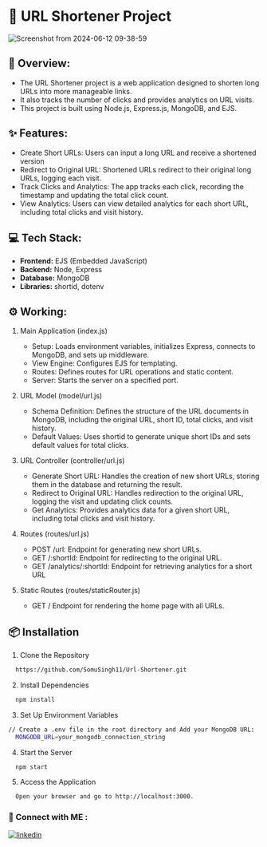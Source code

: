 
# 🔗 URL Shortener Project 
![Screenshot from 2024-06-12 09-38-59](https://github.com/SomuSingh11/Url-Shortener/assets/170082343/f8d393fc-a349-4807-89b2-2a3187349e7c)

## 📄 Overview:
  - The URL Shortener project is a web application designed to shorten long URLs into more manageable links. 
  - It also tracks the number of clicks and provides analytics on URL visits.
  - This project is built using Node.js, Express.js, MongoDB, and EJS.

## ✨ Features:
 - Create Short URLs: Users can input a long URL and receive a shortened version
 - Redirect to Original URL: Shortened URLs redirect to their original long URLs, logging each visit.
 - Track Clicks and Analytics: The app tracks each click, recording the timestamp and updating the total click count.
 - View Analytics: Users can view detailed analytics for each short URL, including total clicks and visit history.

## 💻 Tech Stack:
- **Frontend:** EJS (Embedded JavaScript)
- **Backend:** Node, Express
- **Database:** MongoDB
- **Libraries:** shortid, dotenv

## ⚙️ Working: 
1. Main Application (index.js)
    - Setup: Loads environment variables, initializes Express, connects to MongoDB, and sets up middleware.
    - View Engine: Configures EJS for templating.
    - Routes: Defines routes for URL operations and static content.
    - Server: Starts the server on a specified port.

2. URL Model (model/url.js)
    - Schema Definition: Defines the structure of the URL documents in MongoDB, including the original URL, short ID, total clicks, and visit history.
    - Default Values: Uses shortid to generate unique short IDs and sets default values for total clicks.

3. URL Controller (controller/url.js)
    - Generate Short URL: Handles the creation of new short URLs, storing them in the database and returning the result.
    - Redirect to Original URL: Handles redirection to the original URL, logging the visit and updating click counts.
    - Get Analytics: Provides analytics data for a given short URL, including total clicks and visit history.

4. Routes (routes/url.js)
    - POST /url: Endpoint for generating new short URLs.
    - GET /:shortId: Endpoint for redirecting to the original URL.
    - GET /analytics/:shortId: Endpoint for retrieving analytics for a short URL

5. Static Routes (routes/staticRouter.js)
    - GET / Endpoint for rendering the home page with all URLs.


## 📦 Installation

1. Clone the Repository
```sh
  https://github.com/SomuSingh11/Url-Shortener.git
```
    
2. Install Dependencies
```sh
  npm install
```

3. Set Up Environment Variables
```sh
// Create a .env file in the root directory and Add your MongoDB URL:
  MONGODB_URL=your_mongodb_connection_string
```
4. Start the Server
```sh
  npm start
```
5. Access the Application
```sh
  Open your browser and go to http://localhost:3000.
```

### 🔗 Connect with ME :
[![linkedin](https://img.shields.io/badge/linkedin-0A66C2?style=for-the-badge&logo=linkedin&logoColor=white)](www.linkedin.com/in/somusingh11)


